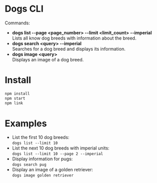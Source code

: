 # Dogs CLI

Commands:
  - **dogs list --page &lt;page_number&gt; --limit &lt;limit_count&gt; --imperial**  
  Lists all know dog breeds with information about the breed.
  - **dogs search &lt;query&gt; --imperial**  
  Searches for a dog breed and displays its information.
  - **dogs image &lt;query&gt;**  
  Displays an image of a dog breed.

# Install

```bash
npm install
npm start
npm link
```

# Examples

  - List the first 10 dog breeds:  
  `dogs list --limit 10`
  - List the next 10 dog breeds with imperial units:  
  `dogs list --limit 10 --page 2 --imperial`
  - Display information for pugs:  
  `dogs search pug`
  - Display an image of a golden retriever:  
  `dogs image golden retriever`
